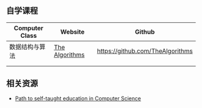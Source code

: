 

## 自学课程

| Computer Class | Website                                       | Github                           |
| -------------- | --------------------------------------------- | -------------------------------- |
| 数据结构与算法 | [The Algorithms](https://the-algorithms.com/) | https://github.com/TheAlgorithms |
|                |                                               |                                  |
|                |                                               |                                  |

## 相关资源

- [Path to self-taught education in Computer Science](https://github.com/ossu/computer-science)

